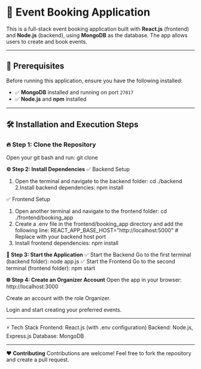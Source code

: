 # 🌟 **Event Booking Application**

This is a full-stack event booking application built with **React.js** (frontend) and **Node.js** (backend), using **MongoDB** as the database. The app allows users to create and book events. 

---

## 🚀 **Prerequisites**
Before running this application, ensure you have the following installed:
- ✅ **MongoDB** installed and running on port `27017`
- ✅ **Node.js** and **npm** installed

---

## 🛠️ **Installation and Execution Steps**

### 🔥 **Step 1: Clone the Repository**
Open your git bash and run:
git clone <repository-url>

**⚙️ Step 2: Install Dependencies**
✅ Backend Setup
1. Open the terminal and navigate to the backend folder: 
cd ./backend
2.Install backend dependencies:
npm install

✅ Frontend Setup
1. Open another terminal and navigate to the frontend folder:
   cd ./frontend/booking_app
2. Create a .env file in the frontend/booking_app directory and add the following line:
   REACT_APP_BASE_HOST="http://localhost:5000"   # Replace with your backend host port
3. Install frontend dependencies:
   npm install

**🚀 Step 3: Start the Application**
✅ Start the Backend Go to the first terminal (backend folder):
    node app.js
✅ Start the Frontend Go to the second terminal (frontend folder):
    npm start

**🌐 Step 4: Create an Organizer Account**
Open the app in your browser: http://localhost:3000

Create an account with the role Organizer.

Login and start creating your preferred events.


------
⚡ Tech Stack
Frontend: React.js (with .env configuration)
Backend: Node.js, Express.js
Database: MongoDB

------

**❤️ Contributing**
Contributions are welcome! Feel free to fork the repository and create a pull request.





